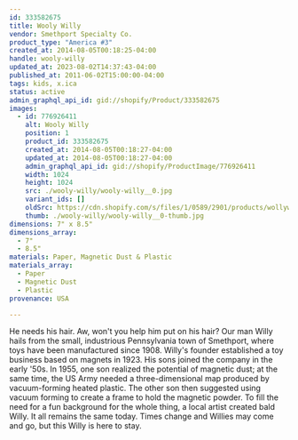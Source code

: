 ```yaml
---
id: 333582675
title: Wooly Willy
vendor: Smethport Specialty Co.
product_type: "America #3"
created_at: 2014-08-05T00:18:25-04:00
handle: wooly-willy
updated_at: 2023-08-02T14:37:43-04:00
published_at: 2011-06-02T15:00:00-04:00
tags: kids, x.ica
status: active
admin_graphql_api_id: gid://shopify/Product/333582675
images:
  - id: 776926411
    alt: Wooly Willy
    position: 1
    product_id: 333582675
    created_at: 2014-08-05T00:18:27-04:00
    updated_at: 2014-08-05T00:18:27-04:00
    admin_graphql_api_id: gid://shopify/ProductImage/776926411
    width: 1024
    height: 1024
    src: ./wooly-willy/wooly-willy__0.jpg
    variant_ids: []
    oldSrc: https://cdn.shopify.com/s/files/1/0589/2901/products/wollywilly.jpeg?v=1407212307
    thumb: ./wooly-willy/wooly-willy__0-thumb.jpg
dimensions: 7" x 8.5"
dimensions_array:
  - 7"
  - 8.5"
materials: Paper, Magnetic Dust & Plastic
materials_array:
  - Paper
  - Magnetic Dust
  - Plastic
provenance: USA

---
```


He needs his hair. Aw, won't you help him put on his hair? Our man Willy hails from the small, industrious Pennsylvania town of Smethport, where toys have been manufactured since 1908. Willy's founder established a toy business based on magnets in 1923. His sons joined the company in the early '50s. In 1955, one son realized the potential of magnetic dust; at the same time, the US Army needed a three-dimensional map produced by vacuum-forming heated plastic. The other son then suggested using vacuum forming to create a frame to hold the magnetic powder. To fill the need for a fun background for the whole thing, a local artist created bald Willy. It all remains the same today. Times change and Willies may come and go, but this Willy is here to stay.
